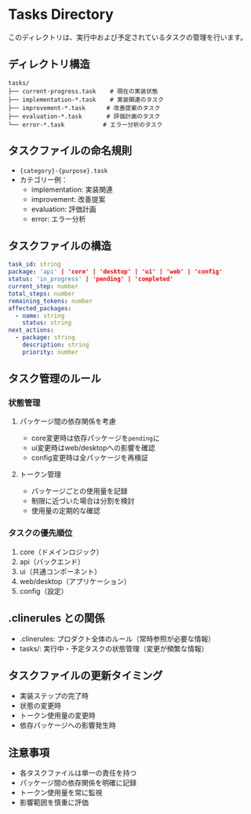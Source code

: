 # Tasks Directory

このディレクトリは、実行中および予定されているタスクの管理を行います。

## ディレクトリ構造

```
tasks/
├── current-progress.task    # 現在の実装状態
├── implementation-*.task    # 実装関連のタスク
├── improvement-*.task      # 改善提案のタスク
├── evaluation-*.task       # 評価計画のタスク
└── error-*.task           # エラー分析のタスク
```

## タスクファイルの命名規則

- `{category}-{purpose}.task`
- カテゴリー例：
  - implementation: 実装関連
  - improvement: 改善提案
  - evaluation: 評価計画
  - error: エラー分析

## タスクファイルの構造

```yaml
task_id: string
package: 'api' | 'core' | 'desktop' | 'ui' | 'web' | 'config'
status: 'in_progress' | 'pending' | 'completed'
current_step: number
total_steps: number
remaining_tokens: number
affected_packages:
  - name: string
    status: string
next_actions:
  - package: string
    description: string
    priority: number
```

## タスク管理のルール

### 状態管理
1. パッケージ間の依存関係を考慮
   - core変更時は依存パッケージを`pending`に
   - ui変更時はweb/desktopへの影響を確認
   - config変更時は全パッケージを再検証

2. トークン管理
   - パッケージごとの使用量を記録
   - 制限に近づいた場合は分割を検討
   - 使用量の定期的な確認

### タスクの優先順位
1. core（ドメインロジック）
2. api（バックエンド）
3. ui（共通コンポーネント）
4. web/desktop（アプリケーション）
5. config（設定）

## .clinerules との関係
- .clinerules: プロダクト全体のルール（常時参照が必要な情報）
- tasks/: 実行中・予定タスクの状態管理（変更が頻繁な情報）

## タスクファイルの更新タイミング
- 実装ステップの完了時
- 状態の変更時
- トークン使用量の変更時
- 依存パッケージへの影響発生時

## 注意事項
- 各タスクファイルは単一の責任を持つ
- パッケージ間の依存関係を明確に記録
- トークン使用量を常に監視
- 影響範囲を慎重に評価